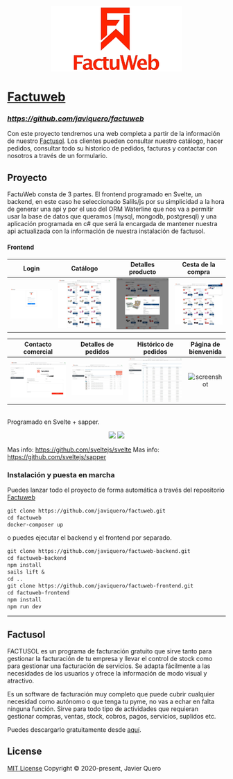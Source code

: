 
<p align="center">
  <img width="300" src="https://raw.githubusercontent.com/javiquero/factuweb/master/images/header.png">
</p>


# [Factuweb](https://github.com/javiquero/factuweb "Factuweb")
### _https://github.com/javiquero/factuweb_

Con este proyecto tendremos una web completa a partir de la información de nuestro [Factusol](https://www.sdelsol.com/programa-facturacion-factusol/ "Factusol"). Los clientes pueden consultar nuestro catálogo, hacer pedidos, consultar todo su historico de pedidos, facturas y contactar con nosotros a través de un formulario.

## Proyecto
FactuWeb consta de 3 partes. El frontend programado en Svelte, un backend, en este caso he seleccionado Salils/js por su simplicidad a la hora de generar una api y por el uso del ORM Waterline que nos va a permitir usar la base de datos que queramos (mysql, mongodb, postgresql) y una aplicación programada en c# que será la encargada de mantener nuestra api actualizada con la información de nuestra instalación de factusol.
<br>

#### Frontend

|            Login             |           Catálogo            |            Detalles producto            |            Cesta de la compra            |
| :---------------------------------: | :----------------------------------: | :----------------------------------: | :----------------------------------: |
| ![screenshot](https://raw.githubusercontent.com/javiquero/factuweb/master/images/img1.jpg) | ![screenshot](https://raw.githubusercontent.com/javiquero/factuweb/master/images/img2.jpg) | ![screenshot](https://raw.githubusercontent.com/javiquero/factuweb/master/images/img3.jpg) | ![screenshot](https://raw.githubusercontent.com/javiquero/factuweb/master/images/img4.jpg) |

|            Contacto comercial             |           Detalles de pedidos            |            Histórico de pedidos            |            Página de bienvenida            |
| :---------------------------------: | :----------------------------------: | :----------------------------------: | :----------------------------------: |
| ![screenshot](https://raw.githubusercontent.com/javiquero/factuweb/master/images/img5.jpg) | ![screenshot](https://raw.githubusercontent.com/javiquero/factuweb/master/images/img6.jpg) | ![screenshot](https://raw.githubusercontent.com/javiquero/factuweb/master/images/img7.jpg) | ![screenshot](https://raw.githubusercontent.com/javiquero/factuweb/master/images/img11.jpg) |
<br>
Programado en Svelte + sapper.
<p align="center">
  <img width="200" src="https://svelte.dev/svelte-logo-horizontal.svg">
  <img width="200" src="https://sapper.svelte.dev/sapper-logo-horizontal.svg">
</p>



Mas info: https://github.com/sveltejs/svelte
Mas info: https://github.com/sveltejs/sapper


### Instalación y puesta en marcha
Puedes lanzar todo el proyecto de forma automática a través del repositorio [Factuweb](https://github.com/javiquero/factuweb "Factuweb")
```
git clone https://github.com/javiquero/factuweb.git
cd factuweb
docker-composer up
```

o puedes ejecutar el backend y el frontend por separado.
```
git clone https://github.com/javiquero/factuweb-backend.git
cd factuweb-backend
npm install
sails lift &
cd ..
git clone https://github.com/javiquero/factuweb-frontend.git
cd factuweb-frontend
npm install
npm run dev
```

---

## Factusol
FACTUSOL es un programa de facturación gratuito que sirve tanto para gestionar la facturación de tu empresa y llevar el control de stock como para gestionar una facturación de servicios. Se adapta fácilmente a las necesidades de los usuarios y ofrece la información de modo visual y atractivo.

Es un software de facturación muy completo que puede cubrir cualquier necesidad como autónomo o que tenga tu pyme, no vas a echar en falta ninguna función. Sirve para todo tipo de actividades que requieran gestionar compras, ventas, stock, cobros, pagos, servicios, suplidos etc.

Puedes descargarlo gratuitamente desde [aquí](https://www.sdelsol.com/programa-facturacion-factusol/ "aquí").


## License

[MIT License](https://opensource.org/licenses/MIT)  Copyright © 2020-present, Javier Quero

